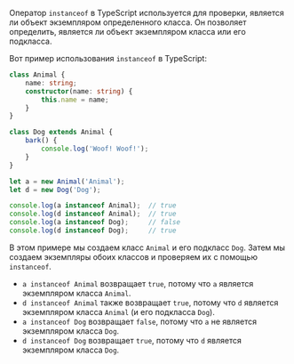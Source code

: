 Оператор `instanceof` в TypeScript используется для проверки, является ли объект экземпляром определенного класса. Он позволяет определить, является ли объект экземпляром класса или его подкласса.

Вот пример использования `instanceof` в TypeScript:

```typescript
class Animal {
    name: string;
    constructor(name: string) {
        this.name = name;
    }
}

class Dog extends Animal {
    bark() {
        console.log('Woof! Woof!');
    }
}

let a = new Animal('Animal');
let d = new Dog('Dog');

console.log(a instanceof Animal);  // true
console.log(d instanceof Animal);  // true
console.log(a instanceof Dog);     // false
console.log(d instanceof Dog);     // true
```

В этом примере мы создаем класс `Animal` и его подкласс `Dog`. Затем мы создаем экземпляры обоих классов и проверяем их с помощью `instanceof`.

- `a instanceof Animal` возвращает `true`, потому что `a` является экземпляром класса `Animal`.
- `d instanceof Animal` также возвращает `true`, потому что `d` является экземпляром класса `Animal` (и его подкласса `Dog`).
- `a instanceof Dog` возвращает `false`, потому что `a` не является экземпляром класса `Dog`.
- `d instanceof Dog` возвращает `true`, потому что `d` является экземпляром класса `Dog`.